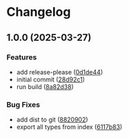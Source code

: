 # Changelog

## 1.0.0 (2025-03-27)


### Features

* add release-please ([0d1de44](https://github.com/unraid/shared-callbacks/commit/0d1de44f38eee7591bec23616530ecccb81d4d47))
* initial commit ([28d92c1](https://github.com/unraid/shared-callbacks/commit/28d92c11558e3c1c1f8d1ee28ac47fb03026f718))
* run build ([8a82d38](https://github.com/unraid/shared-callbacks/commit/8a82d380b8a070e6b46a4fb7e519d73dc627595f))


### Bug Fixes

* add dist to git ([8820902](https://github.com/unraid/shared-callbacks/commit/882090224f2c7642d62ef3c4dd7f0f14d0abd1c3))
* export all types from index ([6117b83](https://github.com/unraid/shared-callbacks/commit/6117b839518386d0307ac12fd4007ddfc43d6e64))

